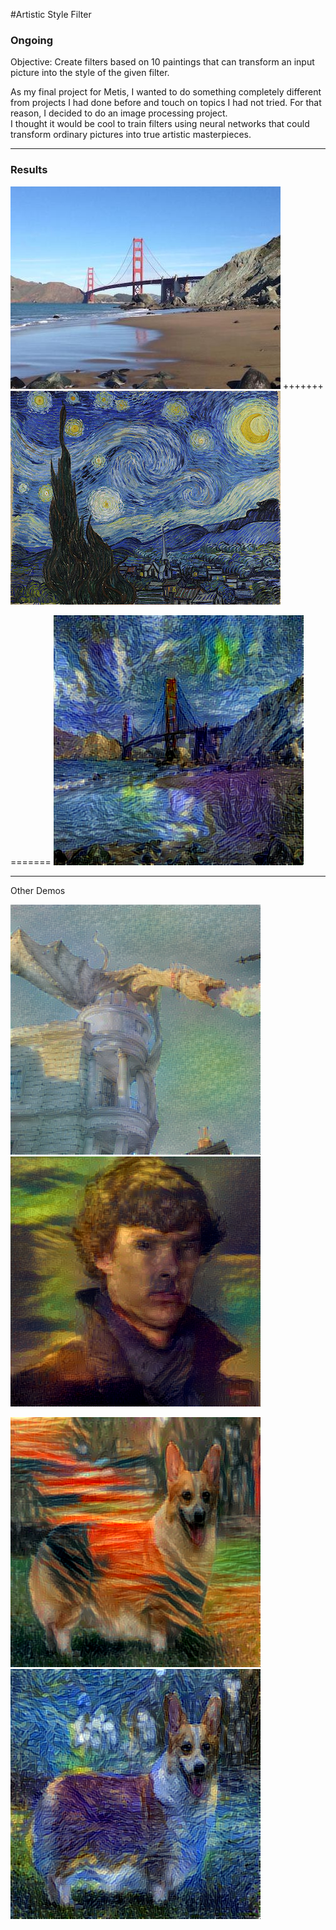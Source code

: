 #Artistic Style Filter
### Ongoing

Objective: Create filters based on 10 paintings that can transform an input picture into the style of the given filter.
  
As my final project for Metis, I wanted to do something completely different from projects I had done before and touch on topics I had not tried. For that reason, I decided to do an image processing project.   
I thought it would be cool to train filters using neural networks that could transform ordinary pictures into true artistic masterpieces.

-------------------------------------------------------------------------------------------

### Results

![](./demo_images/goldengate.jpg) +++++++ ![](./demo_images/StarryNight.jpg)

======= ![](./demo_images/bridge+starry.png)

------------------------------------------------------------------------------------------
Other Demos

![](./demo_images/dragon+sunrise.png) ![](./demo_images/benedict+monalisa.png) 

![](./demo_images/dog+scream.png) ![](./demo_images/dog+starry.png) 

